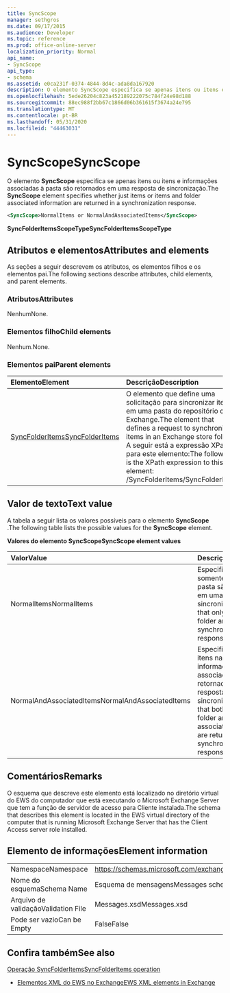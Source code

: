 ```yaml
---
title: SyncScope
manager: sethgros
ms.date: 09/17/2015
ms.audience: Developer
ms.topic: reference
ms.prod: office-online-server
localization_priority: Normal
api_name:
- SyncScope
api_type:
- schema
ms.assetid: e0ca231f-0374-4844-8d4c-ada8da167920
description: O elemento SyncScope especifica se apenas itens ou itens e informações associadas à pasta são retornados em uma resposta de sincronização.
ms.openlocfilehash: 5ede26204c823a452189222075c784f24e98d188
ms.sourcegitcommit: 88ec988f2bb67c1866d06b361615f3674a24e795
ms.translationtype: MT
ms.contentlocale: pt-BR
ms.lasthandoff: 05/31/2020
ms.locfileid: "44463031"
---
```

# <a name="syncscope"></a><span data-ttu-id="cb4d6-103">SyncScope</span><span class="sxs-lookup"><span data-stu-id="cb4d6-103">SyncScope</span></span>

<span data-ttu-id="cb4d6-104">O elemento **SyncScope** especifica se apenas itens ou itens e informações associadas à pasta são retornados em uma resposta de sincronização.</span><span class="sxs-lookup"><span data-stu-id="cb4d6-104">The **SyncScope** element specifies whether just items or items and folder associated information are returned in a synchronization response.</span></span> 
  
```xml
<SyncScope>NormalItems or NormalAndAssociatedItems</SyncScope>
```

 <span data-ttu-id="cb4d6-105">**SyncFolderItemsScopeType**</span><span class="sxs-lookup"><span data-stu-id="cb4d6-105">**SyncFolderItemsScopeType**</span></span>
## <a name="attributes-and-elements"></a><span data-ttu-id="cb4d6-106">Atributos e elementos</span><span class="sxs-lookup"><span data-stu-id="cb4d6-106">Attributes and elements</span></span>

<span data-ttu-id="cb4d6-107">As seções a seguir descrevem os atributos, os elementos filhos e os elementos pai.</span><span class="sxs-lookup"><span data-stu-id="cb4d6-107">The following sections describe attributes, child elements, and parent elements.</span></span>
  
### <a name="attributes"></a><span data-ttu-id="cb4d6-108">Atributos</span><span class="sxs-lookup"><span data-stu-id="cb4d6-108">Attributes</span></span>

<span data-ttu-id="cb4d6-109">Nenhum</span><span class="sxs-lookup"><span data-stu-id="cb4d6-109">None.</span></span>
  
### <a name="child-elements"></a><span data-ttu-id="cb4d6-110">Elementos filho</span><span class="sxs-lookup"><span data-stu-id="cb4d6-110">Child elements</span></span>

<span data-ttu-id="cb4d6-111">Nenhum.</span><span class="sxs-lookup"><span data-stu-id="cb4d6-111">None.</span></span>
  
### <a name="parent-elements"></a><span data-ttu-id="cb4d6-112">Elementos pai</span><span class="sxs-lookup"><span data-stu-id="cb4d6-112">Parent elements</span></span>

|<span data-ttu-id="cb4d6-113">**Elemento**</span><span class="sxs-lookup"><span data-stu-id="cb4d6-113">**Element**</span></span>|<span data-ttu-id="cb4d6-114">**Descrição**</span><span class="sxs-lookup"><span data-stu-id="cb4d6-114">**Description**</span></span>|
|:-----|:-----|
|[<span data-ttu-id="cb4d6-115">SyncFolderItems</span><span class="sxs-lookup"><span data-stu-id="cb4d6-115">SyncFolderItems</span></span>](syncfolderitems.md) <br/> |<span data-ttu-id="cb4d6-116">O elemento que define uma solicitação para sincronizar itens em uma pasta do repositório do Exchange.</span><span class="sxs-lookup"><span data-stu-id="cb4d6-116">The element that defines a request to synchronize items in an Exchange store folder.</span></span>  <br/> <span data-ttu-id="cb4d6-117">A seguir está a expressão XPath para este elemento:</span><span class="sxs-lookup"><span data-stu-id="cb4d6-117">The following is the XPath expression to this element:</span></span>  <br/> <span data-ttu-id="cb4d6-118">/SyncFolderItems</span><span class="sxs-lookup"><span data-stu-id="cb4d6-118">/SyncFolderItems</span></span>  <br/> |
   
## <a name="text-value"></a><span data-ttu-id="cb4d6-119">Valor de texto</span><span class="sxs-lookup"><span data-stu-id="cb4d6-119">Text value</span></span>

<span data-ttu-id="cb4d6-120">A tabela a seguir lista os valores possíveis para o elemento **SyncScope** .</span><span class="sxs-lookup"><span data-stu-id="cb4d6-120">The following table lists the possible values for the **SyncScope** element.</span></span> 
  
<span data-ttu-id="cb4d6-121">**Valores do elemento SyncScope**</span><span class="sxs-lookup"><span data-stu-id="cb4d6-121">**SyncScope element values**</span></span>

|<span data-ttu-id="cb4d6-122">**Valor**</span><span class="sxs-lookup"><span data-stu-id="cb4d6-122">**Value**</span></span>|<span data-ttu-id="cb4d6-123">**Descrição**</span><span class="sxs-lookup"><span data-stu-id="cb4d6-123">**Description**</span></span>|
|:-----|:-----|
|<span data-ttu-id="cb4d6-124">NormalItems</span><span class="sxs-lookup"><span data-stu-id="cb4d6-124">NormalItems</span></span>  <br/> |<span data-ttu-id="cb4d6-125">Especifica que somente os itens na pasta são retornados em uma resposta de sincronização.</span><span class="sxs-lookup"><span data-stu-id="cb4d6-125">Specifies that only items in the folder are returned in a synchronization response.</span></span>  <br/> |
|<span data-ttu-id="cb4d6-126">NormalAndAssociatedItems</span><span class="sxs-lookup"><span data-stu-id="cb4d6-126">NormalAndAssociatedItems</span></span>  <br/> |<span data-ttu-id="cb4d6-127">Especifica que os dois itens na pasta e as informações associadas à pasta são retornados em uma resposta de sincronização.</span><span class="sxs-lookup"><span data-stu-id="cb4d6-127">Specifies that both items in the folder and folder associated information are returned in a synchronization response.</span></span>  <br/> |
   
## <a name="remarks"></a><span data-ttu-id="cb4d6-128">Comentários</span><span class="sxs-lookup"><span data-stu-id="cb4d6-128">Remarks</span></span>

<span data-ttu-id="cb4d6-129">O esquema que descreve este elemento está localizado no diretório virtual do EWS do computador que está executando o Microsoft Exchange Server que tem a função de servidor de acesso para Cliente instalada.</span><span class="sxs-lookup"><span data-stu-id="cb4d6-129">The schema that describes this element is located in the EWS virtual directory of the computer that is running Microsoft Exchange Server that has the Client Access server role installed.</span></span>
  
## <a name="element-information"></a><span data-ttu-id="cb4d6-130">Elemento de informações</span><span class="sxs-lookup"><span data-stu-id="cb4d6-130">Element information</span></span>

|||
|:-----|:-----|
|<span data-ttu-id="cb4d6-131">Namespace</span><span class="sxs-lookup"><span data-stu-id="cb4d6-131">Namespace</span></span>  <br/> |https://schemas.microsoft.com/exchange/services/2006/messages  <br/> |
|<span data-ttu-id="cb4d6-132">Nome do esquema</span><span class="sxs-lookup"><span data-stu-id="cb4d6-132">Schema Name</span></span>  <br/> |<span data-ttu-id="cb4d6-133">Esquema de mensagens</span><span class="sxs-lookup"><span data-stu-id="cb4d6-133">Messages schema</span></span>  <br/> |
|<span data-ttu-id="cb4d6-134">Arquivo de validação</span><span class="sxs-lookup"><span data-stu-id="cb4d6-134">Validation File</span></span>  <br/> |<span data-ttu-id="cb4d6-135">Messages.xsd</span><span class="sxs-lookup"><span data-stu-id="cb4d6-135">Messages.xsd</span></span>  <br/> |
|<span data-ttu-id="cb4d6-136">Pode ser vazio</span><span class="sxs-lookup"><span data-stu-id="cb4d6-136">Can be Empty</span></span>  <br/> |<span data-ttu-id="cb4d6-137">False</span><span class="sxs-lookup"><span data-stu-id="cb4d6-137">False</span></span>  <br/> |
   
## <a name="see-also"></a><span data-ttu-id="cb4d6-138">Confira também</span><span class="sxs-lookup"><span data-stu-id="cb4d6-138">See also</span></span>



[<span data-ttu-id="cb4d6-139">Operação SyncFolderItems</span><span class="sxs-lookup"><span data-stu-id="cb4d6-139">SyncFolderItems operation</span></span>](syncfolderitems-operation.md)


- [<span data-ttu-id="cb4d6-140">Elementos XML do EWS no Exchange</span><span class="sxs-lookup"><span data-stu-id="cb4d6-140">EWS XML elements in Exchange</span></span>](ews-xml-elements-in-exchange.md)

